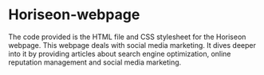 # Horiseon-webpage
The code provided is the HTML file and CSS stylesheet for the Horiseon webpage.
This webpage deals with social media marketing. It dives deeper into it by providing articles about search engine optimization, online reputation management and social media marketing. 
